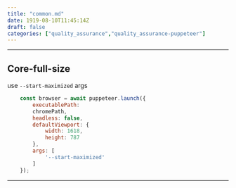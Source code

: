 ```yaml
---
title: "common.md"
date: 1919-08-10T11:45:14Z
draft: false
categories: ["quality_assurance","quality_assurance-puppeteer"]
---
```




---

## Core-full-size

use `--start-maximized` args

```javascript
    const browser = await puppeteer.launch({
        executablePath:
        chromePath,
        headless: false,
        defaultViewport: {
            width: 1618,
            height: 787
        },
        args: [
            '--start-maximized'
        ]
    });
```

---

